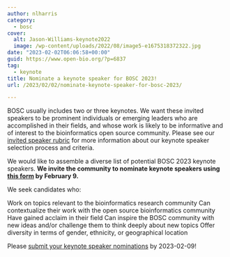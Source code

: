 ```yaml
---
author: nlharris
category:
  - bosc
cover:
  alt: Jason-Williams-keynote2022
  image: /wp-content/uploads/2022/08/image5-e1675318372322.jpg
date: "2023-02-02T06:06:58+00:00"
guid: https://www.open-bio.org/?p=6837
tag:
  - keynote
title: Nominate a keynote speaker for BOSC 2023!
url: /2023/02/02/nominate-keynote-speaker-for-bosc-2023/

---
```

BOSC usually includes two or three keynotes. We want these invited speakers to be prominent individuals or emerging leaders who are accomplished in their fields, and whose work is likely to be informative and of interest to the bioinformatics open source community. Please see our [invited speaker rubric](https://github.com/OBF/bosc_materials/blob/master/invited-speaker-process.md) for more information about our keynote speaker selection process and criteria.

We would like to assemble a diverse list of potential BOSC 2023 keynote speakers. **We invite the community to nominate keynote speakers using [this form](https://docs.google.com/forms/d/13DxXJsufZV63APAhlYaZ0304GsIyHgJNtvj2lEp5WZg/viewform) by February 9.**

We seek candidates who:

Work on topics relevant to the bioinformatics research community
Can contextualize their work with the open source bioinformatics community
Have gained acclaim in their field
Can inspire the BOSC community with new ideas and/or challenge them to think deeply about new topics
Offer diversity in terms of gender, ethnicity, or geographical location

Please [submit your keynote speaker nominations](https://docs.google.com/forms/d/13DxXJsufZV63APAhlYaZ0304GsIyHgJNtvj2lEp5WZg/viewform) by 2023-02-09!
